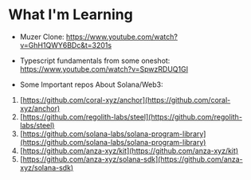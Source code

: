 # What I'm Learning

- Muzer Clone: https://www.youtube.com/watch?v=GhH1QWY6BDc&t=3201s
- Typescript fundamentals from some oneshot: https://www.youtube.com/watch?v=SpwzRDUQ1GI


- Some Important repos About Solana/Web3:
1. [https://github.com/coral-xyz/anchor](https://github.com/coral-xyz/anchor)  
2. [https://github.com/regolith-labs/steel](https://github.com/regolith-labs/steel)  
3. [https://github.com/solana-labs/solana-program-library](https://github.com/solana-labs/solana-program-library)  
4. [https://github.com/anza-xyz/kit](https://github.com/anza-xyz/kit)  
5. [https://github.com/anza-xyz/solana-sdk](https://github.com/anza-xyz/solana-sdk)